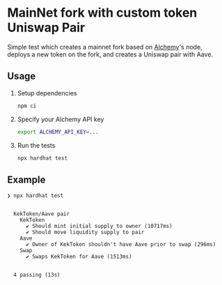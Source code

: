 # MainNet fork with custom token Uniswap Pair
Simple test which creates a mainnet fork based on [Alchemy](https://alchemy.com)'s node, deploys a new token on the fork, and creates a Uniswap pair with Aave.

## Usage
1. Setup dependencies
   ```bash
   npm ci
   ```
2. Specify your Alchemy API key
   ```bash
   export ALCHEMY_API_KEY=...
   ```
3. Run the tests
   ```bash
   npx hardhat test
   ```

## Example
```
❯ npx hardhat test


  KekToken/Aave pair
    KekToken
      ✔ Should mint initial supply to owner (10717ms)
      ✔ Should move liquidity supply to pair
    Aave
      ✔ Owner of KekToken shouldn't have Aave prior to swap (296ms)
    Swap
      ✔ Swaps KekToken for Aave (1513ms)


  4 passing (13s)
```